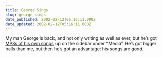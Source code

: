 ```yaml
---
title: George Sings
slug: george_sings
date_published: 2002-02-12T05:16:11.000Z
date_updated: 2002-02-12T05:16:11.000Z
---
```


My man George is back, and not only writing as well as ever, but he’s got [MP3s of his own songs](http://www.allaboutgeorge.com/) up on the sidebar under “Media”. He’s got bigger balls than me, but then he’s got an advantage: his songs are *good*.
